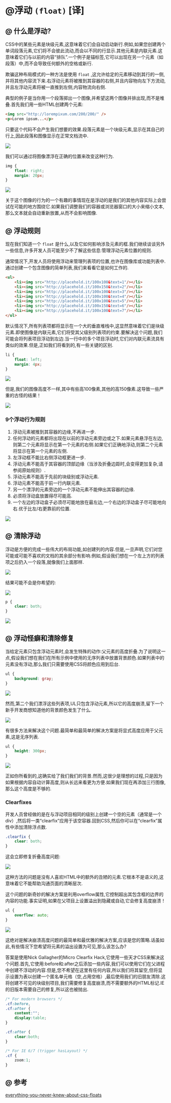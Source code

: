 # @浮动 `(float)` [译]

## @ 什么是浮动?

CSS中的某些元素是块级元素,这意味着它们会自动启动新行.例如,如果您创建两个单词段落元素,它们将不会彼此流动,而会以不同的行显示.其他元素是内联元素.这意味着它们与以前的内容“排队”.一个例子是锚标签,它可以出现在另一个元素（如段落）中,而不会导致任何额外的空格或新行.

欺骗这种布局模式的一种方法是使用 `float` ,这允许给定的元素移动到其行的一侧,并将其他内容流下来.右浮动元素将被推到其容器的右侧,并且内容物向左下方流动,并且左浮动元素将被一直推到左侧,内容物流向右侧.

典型的例子是当你用一个段落掷出一个图像,并希望这两个图像并排出现,而不是堆叠.首先我们用一些HTML创建两个元素:
```html
<img src="http://lorempixum.com/200/200/" />
<p>Lorem ipsum...</p>
```

只要这个代码不会产生我们想要的效果.段落元素是一个块级元素,显示在其自己的行上,因此段落和图像显示在正常文档流中.

![](http://designshack.co.uk/wp-content/uploads/cssfloats101-3.jpg)

我们可以通过将图像漂浮在正确的位置来改变这种行为.

```css
img {
    float: right;
    margin: 20px;
}
```
![](http://designshack.co.uk/wp-content/uploads/cssfloats101-1.jpg)

关于这个图像的行为的一个有趣的事情现在是浮动的是我们的其他内容实际上会尝试在可能的地方围绕它.如果我们调整我们的容器或浏览器窗口的大小来缩小文本,那么文本就会自动重新放置,从而不会影响图像.

## @ 浮动规则

现在我们知道一个 `float` 是什么,以及它如何影响涉及元素的框.我们继续谈谈另外一些信息,许多开发人员可能至少不了解这些信息:管理浮动元素位置的规则.

通常情况下,开发人员将使用浮动来管理列表项的位置,也许在图像库或功能列表中.通过创建一个包含图像的简单列表,我们来看看它是如何工作的.

```html
<ul>
    <li><img src="http://placehold.it/100x100&text=1"/></li>
    <li><img src="http://placehold.it/100x150&text=2"/></li>
    <li><img src="http://placehold.it/100x100&text=3"/></li>
    <li><img src="http://placehold.it/100x100&text=4"/></li>
    <li><img src="http://placehold.it/100x100&text=5"/></li>
    <li><img src="http://placehold.it/100x150&text=6"/></li>
    <li><img src="http://placehold.it/100x100&text=7"/></li>
</ul>
```

默认情况下,所有列表项都将显示在一个大的垂直堆栈中,这显然意味着它们是块级元素.即使图像是内联元素,它们将受其父级别列表项的约束.要解决这个问题,我们可能会将列表项目浮动到左边.当一行中的多个项目浮动时,它们对内联元素流具有类似的效果.但是,正如我们将看到的,有一些关键的区别.

```css
li {
    float: left;
    margin: 4px;
}
```
![](http://designshack.co.uk/wp-content/uploads/cssfloats101-7.jpg)

但是,我们的图像高度不一样,其中有些高100像素,其他的高150像素.这导致一些严重的古怪的结果！

![](http://designshack.co.uk/wp-content/uploads/cssfloats101-8.jpg)

### 9个浮动行为规则

1. 浮动元素被推到其容器的边缘,不再进一步.
2. 任何浮动的元素都将出现在以前的浮动元素旁边或之下.如果元素悬浮在左边,则第二个元素将显示在第一个元素的右侧.如果它们正确地浮动,则第二个元素将显示在第一个元素的左侧.
3. 左浮动框不能比右侧浮动框更进一步.
4. 浮动元素不能高于其容器的顶部边缘（当涉及折叠边距时,会变得更加复杂,请参阅原始规则）.
5. 浮动元素不能高于先前的块级别或浮动元素.
6. 浮动元素不能高于前一行内联元素.
7. 另一个漂浮的元素旁边的一个浮动元素不能伸出其容器的边缘.
8. 必须将浮动盒放置得尽可能高.
9. 一个左边的浮动盒子必须尽可能地放在最左边,一个右边的浮动盒子尽可能地向右.优于比左/右更靠前的位置.

![](http://designshack.co.uk/wp-content/uploads/cssfloats101-11.jpg)

## @ 清除浮动

浮动是方便的完成一些伟大的布局功能,如创建列的内容.但是,一旦声明,它们对您可能或可能不喜欢的文档的其余部分有影响.例如,假设我们想在一个左上方的列表项之后扔入一个段落,就像我们上面那样.

![](http://designshack.co.uk/wp-content/uploads/cssfloats101-13.jpg)

结果可能不会是你希望的:

![](http://designshack.co.uk/wp-content/uploads/cssfloats101-14.jpg)

```css
p {
    clear: both;
}
```

![](http://designshack.co.uk/wp-content/uploads/cssfloats101-15.jpg)

## @ 浮动怪癖和清除修复

当给定元素只包含浮动元素时,会发生特殊的动作:父元素的高度折叠.为了说明这一点,假设我们想在我们在所有示例中使用的无序列表中放置背景颜色.如果列表中的元素没有浮动,那么我们只需要使用CSS将颜色应用到后台.

```css
ul {
    background: gray;
}
```
![](http://designshack.co.uk/wp-content/uploads/cssfloats101-18.jpg)

然而,第二个我们漂浮这些列表项,UL只包含浮动元素,所以它的高度崩溃,留下一个新手开发商想知道他的背景颜色发生了什么.

![](http://designshack.co.uk/wp-content/uploads/cssfloats101-13.jpg)

有很多方法来解决这个问题.最简单和最简单的解决方案是将显式高度应用于父元素,这是无序列表.
```css
ul {
    height: 300px;
}
```
![](http://designshack.co.uk/wp-content/uploads/cssfloats101-19.jpg)

正如你所看到的,这确实给了我们我们的背景.然而,这很少是理想的过程,只是因为如果根据内容自动计算高度,则从长远来看更为方便.如果我们现在再添加三行图像,那么这个高度是不够的.

### Clearfixes

开发人员曾经做的是在与浮动项目相同的级别上创建一个空的元素（通常是一个div）,然后将一类“clearfix”应用于该空容器.回到CSS,然后你可以在“clearfix”属性中添加清除浮点数.

```css
.clearfix {
    clear: both;
}
```
这会立即修复折叠高度问题:

![](http://designshack.co.uk/wp-content/uploads/cssfloats101-20.jpg)

这种方法的问题是没有人喜欢HTML中的额外的丑陋的元素.它根本不是语义的,这意味着它不能帮助沟通页面的清晰层次.

这个问题的新奇妙的解决方案是利用overflow属性,它控制超出其包含框的边界的内容的功能.事实证明,如果在父项目上设置溢出到隐藏或自动,它会修复高度崩溃！

```css
ul {
    overflow: auto;
}
```
![](http://designshack.co.uk/wp-content/uploads/cssfloats101-20.jpg)

这绝对是解决崩溃高度问题的最简单和最优雅的解决方案,应该是您的策略.话虽如此,有些情况下您希望将元素的溢出设置为可见,那么该怎么办?

答案是使用Nick Gallagher的Micro Clearfix Hack,它使用一些天才CSS来解决这个问题.首先,它使用:before和:after之后添加一些内容,我们可以使用它们在父进程中创建不浮动的内容.但是,您不希望在这里有任何内容,所以我们将其留空,但将显示设置为表以创建一个匿名单元格（空,占用空格）,最后使用我们的旧朋友清除.这将创建不可见的块级别项目,我们需要修复高度崩溃,而不需要额外的HTML标记.IE的旧版本需要自己的修复,所以这也被抛出.

```css
/* For modern browsers */
.cf:before,
.cf:after {
    content:"";
    display:table;
}

.cf:after {
    clear:both;
}

/* For IE 6/7 (trigger hasLayout) */
.cf {
    zoom:1;
}
```

## @ 参考

<a href="https://designshack.net/articles/css/everything-you-never-knew-about-css-floats/" target="_blank">everything-you-never-knew-about-css-floats</a>
